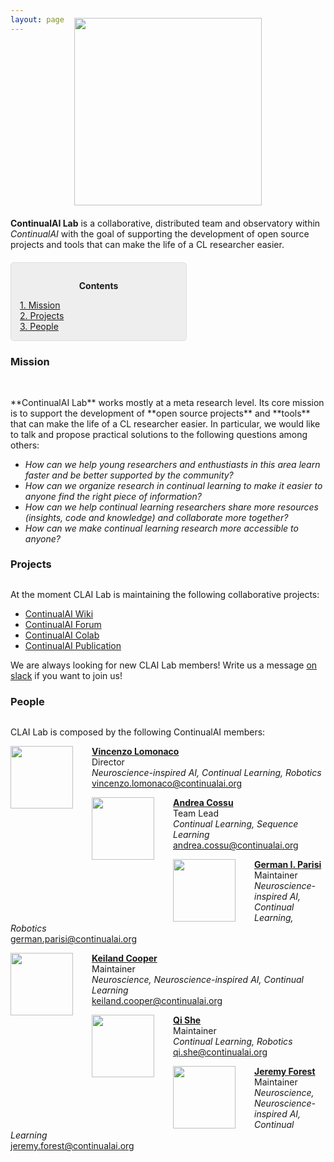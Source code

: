 ```yaml
---
layout: page
---
```


<div style="text-align:center; margin-bottom:20px; margin-top:-40px"><img style="width:300px" src ='/{{ site.baseurl }}images/continualai_lab_logo.png'/></div>

**ContinualAI Lab** is a collaborative, distributed team and observatory within *ContinualAI* with the goal of supporting the development of open source projects and tools that can make the life of a CL researcher easier.

<div style="background: rgba(0,0,0,0.06) none repeat scroll 0% 0%; border: 1px solid rgb(222, 222, 222); padding: 1em; border-radius: 5px; margin-top:20px; max-width: 50%">
	<p style="text-align: center;"><strong>Contents</strong></p>
	<p style="text-align: left; margin-bottom: 0px;">
		<a href="#mission">1. Mission</a><br>
		<a href="#projects">2. Projects</a><br>
		<a href="#people">3. People</a>
	</p>
</div>

<a name="mission"></a>
<h3 id="mission" style="margin-bottom:30px">Mission</h3>

<br>
**ContinualAI Lab** works mostly at a meta research level. Its core mission is to support the development of **open source projects** and **tools** that can make the life of a CL researcher easier. In particular, we would like to talk and propose practical solutions to the following questions among others:
	
- _How can we help young researchers and enthustiasts in this area learn faster and be better supported by the community?_
- _How can we organize research in continual learning to make it easier to anyone find the right piece of information?_
- _How can we help continual learning researchers share more resources (insights, code and knowledge) and collaborate more together?_
- _How can we make continual learning research more accessible to anyone?_


<a name="projecs"></a>
<h3 id="projects" style="margin-bottom:30px">Projects</h3>

At the moment CLAI Lab is maintaining the following collaborative projects:

- [ContinualAI Wiki](https://github.com/ContinualAI/wiki)
- [ContinualAI Forum](https://continualai.discourse.group/)
- [ContinualAI Colab](https://github.com/ContinualAI/colab)
- [ContinualAI Publication](https://medium.com/continual-ai)

We are always looking for new CLAI Lab members! Write us a message [on slack](https://join.slack.com/t/continualai/shared_invite/enQtNjQxNDYwMzkxNzk0LTBhYjg2MjM0YTM2OWRkNDYzOGE0ZTIzNDQ0ZGMzNDE3ZGUxNTZmNmM1YzJiYzgwMTkyZDQxYTlkMTI3NzZkNjU) if you want to join us!

<!--
<a name="pub"></a>
<h3 id="papers" style="margin-bottom: 30px;">Introduction to CL</h3>

Here is a short list of papers to start with that summarize and discuss the state of the art. For a longer list of CL approaches, empirical studies, and applications, please check our [wiki](https://wiki.continualai.org/).

Lesort, T., Lomonaco, V., Stoian, A., Maltoni, D., Filliat, D., & Díaz-Rodríguez, N. (2020). [Continual learning for robotics: Definition, framework, learning strategies, opportunities and challenges](https://www.sciencedirect.com/science/article/abs/pii/S1566253519307377). Information Fusion Journal, 58:52-68.

Parisi, G.I., Kemker, R., Part, J.L., Kanan, C., Wermter, S. (2019) [Continual Lifelong Learning with Neural Networks: A Review](https://www.sciencedirect.com/science/article/pii/S0893608019300231). Neural Networks 113:54-71 [arXiv:1802.07569]

Kemker, R., McClure, M., Abitino, A., Hayes, T.L., Kanan, C. (2018). [Measuring Catastrophic Forgetting in Neural Networks](https://www.aaai.org/ocs/index.php/AAAI/AAAI18/paper/view/16410). Thirty-Second AAAI Conference on Artificial Intelligence, 2018.

Díaz-Rodríguez, N., Lomonaco, V., Filliat, D., Maltoni, D. (2018) [Don't forget, there is more than forgetting: new metrics for Continual Learning](https://arxiv.org/abs/1810.13166). Continual Learning Workshop at NeurIPS, Montreal, Canada.

<hr style="margin-top:20px;margin-bottom:20px;width:100%">
-->

<!-- <hr style="margin-top:30px;margin-bottom:20px;width:100%">
<div>
	<img src="https://image.slidesharecdn.com/numentatalk-190918211350/95/continual-learning-another-step-towards-truly-intelligent-machines-12-638.jpg?cb=1568841390" style="width:150px;height:83px; float:left;margin-right:30px"/>
	<p>
		<strong><a href="https://www.slideshare.net/VincenzoLomonaco/continual-learning-another-step-towards-truly-intelligent-machines">Continual Learning: Another Step Towards Truly Intelligent Machines</a></strong>. 
		<em>Numenta, Redwood City, California.</em>.
		16th September 2017.<br> 
	</p>
</div>
<hr style="margin-top:30px;margin-bottom:20px;width:100%"> -->

<!--
<a name="datasets"></a>
<h3 id="datasets" style="margin-bottom:30px">Datasets</h3>

Datasets exclusively designed for incremental/continual (robot) learning:

[CORe50](https://vlomonaco.github.io/core50/): A new Dataset and Benchmark for Continual Learning and Object Recognition, Detection, Segmentation.

- Lomonaco, V., Maltoni, D. (2017) [CORe50: a new Dataset and Benchmark for Continuous Object Recognition](http://proceedings.mlr.press/v78/lomonaco17a.html). Conference on Robot Learning (CoRL), pp. 17-26.

[OpenLORIS](https://lifelong-robotic-vision.github.io/dataset/Data_Object-Recognition): A Dataset and Benchmark towards Lifelong Object Recognition.

- She, Q., Feng, F., Hao, X., Yang, Q., Lan, C., Lomonaco, V., Shi, X., Wang, Z., Guo, Y., Zhang, Y. and Qiao, F., (2020). [OpenLORIS-Object: A Dataset and Benchmark towards Lifelong Object Recognition](https://arxiv.org/abs/1911.06487).  International Conference on Robotics and Automation (ICRA'20).

<hr style="margin-top:20px;margin-bottom:40px;width:100%">

-->

<a name="people"></a>
<h3 id="people" style="margin-bottom:30px">People</h3>

CLAI Lab is composed by the following ContinualAI members:

<div>
	<img src="/{{ site.baseurl }}images/vincenzo.jpg" style="width:100px;height:100px; float:left;margin-right:30px">
	<p>
		<strong><a href="https://www.vincenzolomonaco.com/">Vincenzo Lomonaco</a></strong><br>
		Director<br>
		<em>Neuroscience-inspired AI, Continual Learning, Robotics</em><br>
		 <a href="mailto:vincenzo.lomonaco@continualai.org">vincenzo.lomonaco@continualai.org</a><br>
	</p>
</div>

<div>
	<img src="/{{ site.baseurl }}images/andrea.jpg" style="width:100px;height:100px; float:left;margin-right:30px">
	<p>
		<strong><a href="https://andreacossu.github.io/">Andrea Cossu</a></strong><br>
		Team Lead<br>
		<em>Continual Learning, Sequence Learning</em><br>
		 <a href="mailto:vincenzo.lomonaco@continualai.org">andrea.cossu@continualai.org</a><br>
	</p>
</div>

<div>
	<img src="/{{ site.baseurl }}images/parisi.jpg" style="width:100px;height:100px; float:left;margin-right:30px">
	<p>
		<strong><a href="https://sites.google.com/view/giparisi/home">German I. Parisi</a></strong><br>
		Maintainer<br>
		<em>Neuroscience-inspired AI, Continual Learning, Robotics</em><br>
		 <a href="mailto:vincenzo.lomonaco@continualai.org">german.parisi@continualai.org</a><br>
	</p>
</div>

<div>
	<img src="/{{ site.baseurl }}images/keiland.jpg" style="width:100px;height:100px; float:left;margin-right:30px">
	<p>
		<strong><a href="https://www.kwcooper.xyz">Keiland Cooper</a></strong><br>
		Maintainer<br>
		<em>Neuroscience, Neuroscience-inspired AI, Continual Learning</em><br>
		<a href="mailto:keiland.cooper@continualai.org">keiland.cooper@continualai.org</a><br>
	</p>
</div>

<div>
	<img src="/{{ site.baseurl }}images/she.jpg" style="width:100px;height:100px; float:left;margin-right:30px">
	<p>
		<strong><a href="http://sheqi.mystrikingly.com">Qi She</a></strong><br>
		Maintainer<br>
		<em>Continual Learning, Robotics</em><br>
		<a href="mailto:qi.she@continualai.org">qi.she@continualai.org</a><br>
	</p>
</div>

<div>
	<img src="/{{ site.baseurl }}images/jeremy.jpg" style="width:100px;height:100px; float:left;margin-right:30px">
	<p>
		<strong><a href="https://jeremyforest.github.io/">Jeremy Forest</a></strong><br>
		Maintainer<br>
		<em>Neuroscience, Neuroscience-inspired AI, Continual Learning</em><br>
		<a href="mailto:jeremy.forest@continualai.org">jeremy.forest@continualai.org</a><br>
	</p>
</div>



